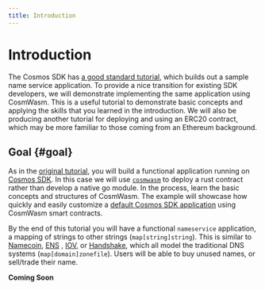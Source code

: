 ```yaml
---
title: Introduction
---
```


# Introduction

The Cosmos SDK has [a good standard tutorial](https://tutorials.cosmos.network/nameservice/tutorial/00-intro.html),
which builds out a sample name service application. To provide a nice transition for existing SDK developers, we will
demonstrate implementing the same application using CosmWasm. This is a useful tutorial to demonstrate basic concepts
and applying the skills that you learned in the introduction. We will also be producing another tutorial for deploying
and using an ERC20 contract, which may be more familiar to those coming from an Ethereum background.

## Goal {#goal}

As in the [original tutorial](https://tutorials.cosmos.network/nameservice/tutorial/00-intro.html), you will build a
functional application running on [Cosmos SDK](https://github.com/cosmos/cosmos-sdk/). In this case we will
use [`cosmwasm`](https://github.com/CosmWasm/cosmwasm) to deploy a rust contract rather than develop a native go module.
In the process, learn the basic concepts and structures of CosmWasm. The example will showcase how quickly and easily
customize a [default Cosmos SDK application](https://github.com/CosmWasm/wasmd) using CosmWasm smart contracts.

By the end of this tutorial you will have a functional `nameservice` application, a mapping of strings to other
strings (`map[string]string`). This is similar to [Namecoin](https://namecoin.org/), [ENS](https://ens.domains/)
, [IOV](https://iov.one), or [Handshake](https://handshake.org/), which all model the traditional DNS
systems (`map[domain]zonefile`). Users will be able to buy unused names, or sell/trade their name.

**Coming Soon**

